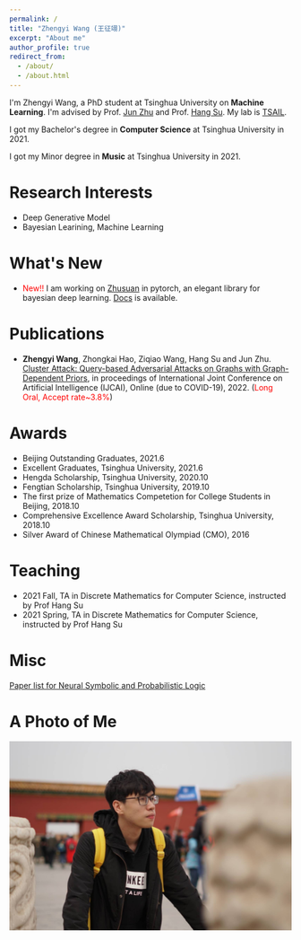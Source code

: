 ```yaml
---
permalink: /
title: "Zhengyi Wang (王征翊)"
excerpt: "About me"
author_profile: true
redirect_from: 
  - /about/
  - /about.html
---
```


I'm Zhengyi Wang, a PhD student at Tsinghua University on **Machine Learning**. I'm advised by Prof. [Jun Zhu](https://ml.cs.tsinghua.edu.cn/~jun/index.shtml) and Prof. [Hang Su](https://www.suhangss.me/). My lab is [TSAIL](https://ml.cs.tsinghua.edu.cn/).

I got my Bachelor's degree in **Computer Science** at Tsinghua University in 2021.

I got my Minor degree in **Music** at Tsinghua University in 2021.

Research Interests
======
* Deep Generative Model
* Bayesian Learining, Machine Learning

What's New
======
* <span style="color:red">New!!</span> I am working on [Zhusuan](https://github.com/thuwzy/ZhuSuan-PyTorch) in pytorch, an elegant library for bayesian deep learning. [Docs](https://zhusuan-pytorch.readthedocs.io/en/latest/) is available.

Publications
======
* **Zhengyi Wang**, Zhongkai Hao, Ziqiao Wang, Hang Su and Jun Zhu. [Cluster Attack: Query-based Adversarial Attacks on Graphs with Graph-Dependent Priors](https://arxiv.org/abs/2109.13069), in proceedings of International Joint Conference on Artificial Intelligence (IJCAI), Online (due to COVID-19), 2022. (<span style="color:red">Long Oral, Accept rate~3.8%</span>)

Awards
======
* Beijing Outstanding Graduates, 2021.6
* Excellent Graduates, Tsinghua University, 2021.6
* Hengda Scholarship, Tsinghua University, 2020.10
* Fengtian Scholarship, Tsinghua University, 2019.10
* The first prize of Mathematics Competetion for College Students in Beijing, 2018.10
* Comprehensive Excellence Award Scholarship, Tsinghua University, 2018.10
* Silver Award of Chinese Mathematical Olympiad (CMO), 2016

Teaching
======
* 2021 Fall, TA in Discrete Mathematics for Computer Science, instructed by Prof Hang Su
* 2021 Spring, TA in Discrete Mathematics for Computer Science, instructed by Prof Hang Su

Misc
======
[Paper list for Neural Symbolic and Probabilistic Logic](https://github.com/thuwzy/Neural-Symbolic-and-Probabilistic-Logic-Papers)

A Photo of Me
======

![profile](/images/profile-large.jpg)

<!--<div id="disqus_thread" class="article-comments"></div>
<script src="https://thuwzy.disqus.com/embed.js" async defer></script>
<noscript>Please enable JavaScript to view the comments.</noscript>-->
